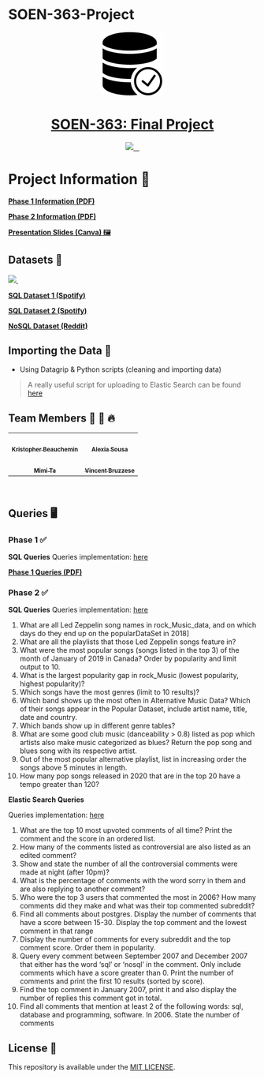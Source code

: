 # SOEN-363-Project

<p align="center">
  <a href="https://github.com/KrisTheCanadian/SOEN-363-Project">
  <img src="./resources/db.png" height="128">
    <h1 align="center">SOEN-363: Final Project</h1>
  </a>
</p>

<p align="center">
  <a aria-label="Github" href="https://github.com/KrisTheCanadian/SOEN-363-Project">
    <img src="https://img.shields.io/badge/GitHub-100000?style=for-the-badge&logo=github&logoColor=white">
  </a>
  <a aria-label="Postgres" href="https://www.postgresql.org/">
    <img alt="" src="https://img.shields.io/badge/postgres-%23316192.svg?style=for-the-badge&logo=postgresql&logoColor=white">
  </a>
  <a aria-label="Elastic Search" href="https://www.elastic.co/">
    <img alt="" src="https://img.shields.io/badge/-ElasticSearch-005571?style=for-the-badge&logo=elasticsearch">
  </a>
      <a aria-label="markdown" href="https://www.python.org/">
    <img alt="" src="https://img.shields.io/badge/python-3670A0?style=for-the-badge&logo=python&logoColor=ffdd54">
  </a>
</p>

# Project Information 🚀

[**Phase 1 Information (PDF)**](./PHASE_1/SOEN_363_Project_Phase1_winter.pdf)

[**Phase 2 Information (PDF)**](./PHASE_2/SOEN363_Project_Phase2-Winter2022.pdf)

[**Presentation Slides (Canva) 🖼**](https://www.canva.com/design/DAE9vDpNF9s/HErhMPvXCfrhe7tPx4mHNw/view?utm_content=DAE9vDpNF9s&utm_campaign=designshare&utm_medium=link2&utm_source=sharebutton)

## Datasets 📙

<p align="left">
  <a aria-label="SQL Dataset" href="https://www.kaggle.com/datasets/pepepython/spotify-huge-database-daily-charts-over-3-years?select=Database+to+calculate+popularity.csv">
    <img src="https://img.shields.io/badge/Spotify-1ED760?style=for-the-badge&logo=spotify&logoColor=white">
  </a>
  <a aria-label="Reddit Dataset" href="https://files.pushshift.io/reddit/comments/">
    <img alt="" src="https://img.shields.io/badge/Reddit-FF4500?style=for-the-badge&logo=reddit&logoColor=white">
  </a>
</p>

[**SQL Dataset 1 (Spotify)**](https://www.kaggle.com/datasets/pepepython/spotify-huge-database-daily-charts-over-3-years?select=Database+to+calculate+popularity.csv)

[**SQL Dataset 2 (Spotify)**](https://www.kaggle.com/datasets/pepepython/spotify-huge-database-daily-charts-over-3-years?select=Database+to+calculate+popularity.csv)

[**NoSQL Dataset (Reddit)**](https://files.pushshift.io/reddit/comments/)

## Importing the Data 📁

- Using Datagrip & Python scripts (cleaning and importing data)

> A really useful script for uploading to Elastic Search can be found [here](./PHASE_2/NoSQL/import_script.py)

## Team Members 💪 🎉 🔥

<div align="center">
<table>
  <tr>
    <td align="center"><a href="https://github.com/KrisTheCanadian"><img src="https://avatars.githubusercontent.com/u/31254679?v=4" width="100px;" alt=""/><br /><sub><b>Kristopher Beauchemin</b></sub></a></td>
        <td align="center"><a href="https://github.com/Alexialsousa"><img src="https://avatars.githubusercontent.com/u/55991887?v=4" width="100px;" alt=""/><br /><sub><b>Alexia Sousa</b></sub></a></td> 
  </tr>
  <tr>
   <td align="center"><a href="https://github.com/mimi-ta"><img src="https://avatars.githubusercontent.com/u/46931367?v=4" width="100px;" alt=""/><br /><sub><b>Mimi Ta</b></sub></a></td>
   <td align="center"><a href="https://github.com/Sirlacksalot"><img src="https://avatars.githubusercontent.com/u/48250748?v=4" width="100px;" alt=""/><br /><sub><b>Vincent Bruzzese</b></sub></a></td>
  </tr>
</table>
</div>
<br>

## Queries 🖥️

### Phase 1 ✅

**SQL Queries**
Queries implementation: [here](./PHASE_1/sql/)

[**Phase 1 Queries (PDF)**](./PHASE_1/SOEN_363_Project_Phase1_winter.pdf)

### Phase 2 ✅

**SQL Queries**
Queries implementation: [here](./PHASE_2/sql/)

<ol>
  <li>What are all Led Zeppelin song names in rock_Music_data, and on which days do they end up on the popularDataSet in 2018]</li>
  <li>What are all the playlists that those Led Zeppelin songs feature in?</li>
  <li>What were the most popular songs (songs listed in the top 3) of the month of January of 2019 in Canada? Order by popularity and limit output to 10.</li>
  <li>What is the largest popularity gap in rock_Music (lowest popularity, highest popularity)?</li>
  <li>Which songs have the most genres (limit to 10 results)?</li>
  <li>Which band shows up the most often in Alternative Music Data? Which of their songs appear in the Popular Dataset, include artist name, title, date and country.</li>
  <li>Which bands show up in different genre tables?</li>
  <li>What are some good club music (danceability  > 0.8) listed as pop which artists also make music categorized as blues? Return the pop song and blues song with its respective artist.</li>
  <li>Out of the most popular alternative playlist, list in increasing order the songs above 5 minutes in length. </li>
  <li>How many pop songs released in 2020 that are in the top 20 have a tempo greater than 120?</li>
</ol>

**Elastic Search Queries**

Queries implementation: [here](./PHASE_2/NoSQL/queries.py)

<ol>
  <li>What are the top 10 most upvoted comments of all time? Print the comment and the score in an ordered list.</li>
  <li>How many of the comments listed as controversial are also listed as an edited comment?</li>
  <li>Show and state the number of all the controversial comments were made at night (after 10pm)?</li>
  <li>What is the percentage of comments with the word sorry in them and are also replying to another comment?</li>
  <li>Who were the top 3 users that commented the most in 2006? How many comments did they make and what was their top commented subreddit?</li>
  <li>Find all comments about postgres. Display the number of comments that have a score between 15-30. Display the top comment and the lowest comment in that range</li>
  <li>Display the number of comments for every subreddit and the top comment score. Order them in popularity.</li>
  <li>Query every comment between September 2007 and December 2007 that either has the word ‘sql’ or ‘nosql’ in the comment. Only include comments which have a score greater than 0. Print the number of comments and print the first 10 results (sorted by score).</li>
  <li>Find the top comment in January 2007, print it and also display the number of replies this comment got in total.</li>
  <li>Find all comments that mention at least 2 of the following words: sql, database and programming, software. In 2006. State the number of comments </li>
</ol>

## License 📝

This repository is available under the [MIT LICENSE](./LICENSE).
